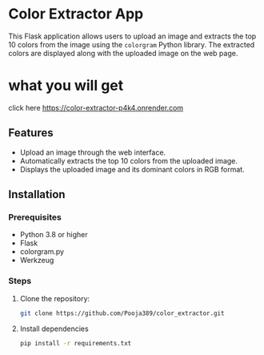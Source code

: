 # Color Extractor App

This Flask application allows users to upload an image and extracts the top 10 colors from the image using the `colorgram` Python library. The extracted colors are displayed along with the uploaded image on the web page.
# what you will get
click here https://color-extractor-p4k4.onrender.com
## Features
- Upload an image through the web interface.
- Automatically extracts the top 10 colors from the uploaded image.
- Displays the uploaded image and its dominant colors in RGB format.

## Installation

### Prerequisites
- Python 3.8 or higher
- Flask
- colorgram.py
- Werkzeug

### Steps
1. Clone the repository:
   ```bash
   git clone https://github.com/Pooja389/color_extractor.git
   ```
2. Install dependencies
   ```bash
   pip install -r requirements.txt
   ```
       
